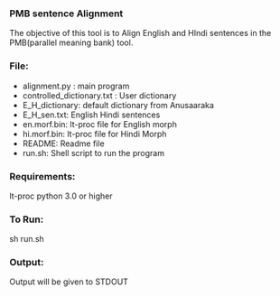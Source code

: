 ### PMB sentence Alignment

The objective of this tool is to Align English and HIndi sentences in the PMB(parallel meaning bank) tool.

### File:

* alignment.py : main program
* controlled_dictionary.txt : User dictionary
* E_H_dictionary: default dictionary from Anusaaraka
* E_H_sen.txt: English Hindi sentences
* en.morf.bin: lt-proc file for English morph
* hi.morf.bin: lt-proc file for Hindi Morph
* README: Readme file
* run.sh: Shell script to run the program
 

### Requirements:

lt-proc
python 3.0 or higher


### To Run:

sh run.sh

### Output:

Output will be given to STDOUT
